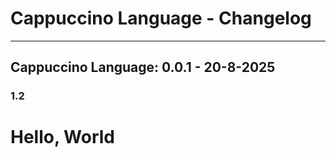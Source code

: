 # Cappuccino Language - Changelog

---

## Cappuccino Language: 0.0.1 - 20-8-2025

### 1.2
<h1>Hello, World</h1>
